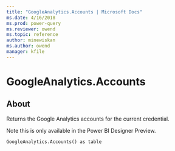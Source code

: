 ```yaml
---
title: "GoogleAnalytics.Accounts | Microsoft Docs"
ms.date: 4/16/2018
ms.prod: power-query
ms.reviewer: owend
ms.topic: reference
author: minewiskan
ms.author: owend
manager: kfile
---
```

# GoogleAnalytics.Accounts

  
## About  
Returns the Google Analytics accounts for the current credential.  
  
Note this is only available in the Power BI Designer Preview.  
  
```  
GoogleAnalytics.Accounts() as table  
```  
